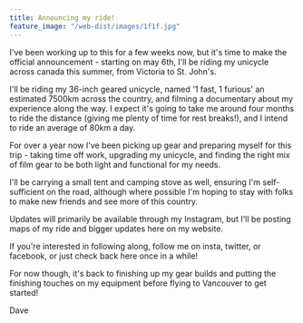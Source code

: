 ```yaml
---
title: Announcing my ride!
feature_image: "/web-dist/images/1f1f.jpg"
---
```


I've been working up to this for a few weeks now, but it's time to make the official announcement - starting on may 6th, I'll be riding my unicycle across canada this summer, from Victoria to St. John's. 

I'll be riding my 36-inch geared unicycle, named '1 fast, 1 furious' an estimated 7500km across the country, and filming a documentary about my experience along the way. I expect it's going to take me around four months to ride the distance (giving me plenty of time for rest breaks!), and I intend to ride an average of 80km a day.

For over a year now I've been picking up gear and preparing myself for this trip - taking time off work, upgrading my unicycle, and finding the right mix of film gear to be both light and functional for my needs.

I'll be carrying a small tent and camping stove as well, ensuring I'm self-sufficient on the road, although where possible I'm hoping to stay with folks to make new friends and see more of this country. 

Updates will primarily be available through my Instagram, but I'll be posting maps of my ride and bigger updates here on my website. 

If you're interested in following along, follow me on insta, twitter, or facebook, or just check back here once in a while!

For now though, it's back to finishing up my gear builds and putting the finishing touches on my equipment before flying to Vancouver to get started!

Dave
